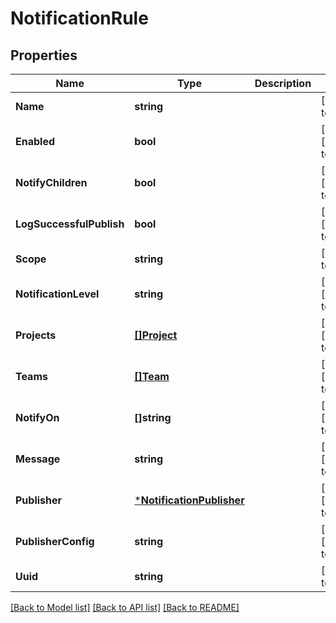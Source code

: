 # NotificationRule

## Properties
Name | Type | Description | Notes
------------ | ------------- | ------------- | -------------
**Name** | **string** |  | [default to null]
**Enabled** | **bool** |  | [optional] [default to null]
**NotifyChildren** | **bool** |  | [optional] [default to null]
**LogSuccessfulPublish** | **bool** |  | [optional] [default to null]
**Scope** | **string** |  | [default to null]
**NotificationLevel** | **string** |  | [optional] [default to null]
**Projects** | [**[]Project**](Project.md) |  | [optional] [default to null]
**Teams** | [**[]Team**](Team.md) |  | [optional] [default to null]
**NotifyOn** | **[]string** |  | [optional] [default to null]
**Message** | **string** |  | [optional] [default to null]
**Publisher** | [***NotificationPublisher**](NotificationPublisher.md) |  | [optional] [default to null]
**PublisherConfig** | **string** |  | [optional] [default to null]
**Uuid** | **string** |  | [default to null]

[[Back to Model list]](../README.md#documentation-for-models) [[Back to API list]](../README.md#documentation-for-api-endpoints) [[Back to README]](../README.md)


